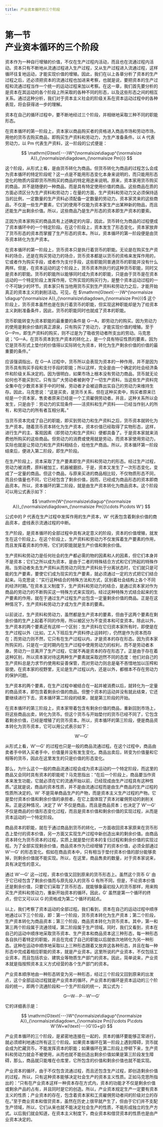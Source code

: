 ```yaml
---
title: 产业资本循环的三个阶段
---
```


# 第一节<br>**产业资本循环&ZeroWidthSpace;的三个阶段**

资本作为一种自行增殖的价值，不仅在生产过程内活动，而且也在流通过程内活动。资本只有不断地从流通过程进入生产过程，又从生产过程进入流通过程，这样循环往复地运动，才能实现价值的增殖。因此，我们在以上各章分析了资本的生产过程之后，还必须把资本的流通过程也加进来考察，也就是说，要把资本的生产过程和流通过程当作一个统一的运动过程来加以考察。在这一章，我们首先要分析的是资本在其运动的各个阶段上所采取的各种不同的形态，以及这些形态之间的相互关系。通过这种分析，我们对于资本主义社会的阶级关系在资本运动过程中的各种表现，将会获得进一步的理解。

资本在自己的循环过程中，要不断地经过三个阶段，并相继地采取三种不同的职能形态。

在资本循环的第一阶段上，资本家以商品购买者的资格进入商品市场和劳动市场，用他的货币去购买商品，即购买生产资料和劳动力，为生产准备条件。以 A 代表劳动力，以 Pm 代表生产资料，这一阶段的公式便是：

$$
\mathrm{G\text{---}W^{\normalsize\diagup^{\normalsize A}}_{\normalsize\diagdown_{\normalsize Pm}}}
$$

这个阶段，从形式上看，是由货币转化为商品。但货币转化为商品的过程怎么会成为资本循环的特定阶段呢？这一点是不能用形态变化本身来说明的，而只能用形态变化的物质内容即货币所购买的商品的特定用途来说明。原来，资本家用货币购买的商品，并不是随便的一种商品，而是具有特定使用价值的商品。这些商品在质的方面必须区分为生产资料和劳动力；在量的方面，生产资料和劳动力又必须保持适当的比例，一定数量的生产资料必须配备一定数量的劳动力。资本家灵来的这些商品，不仅是一些生产要素，它们的使用不仅能为资本家生产出某种新的物品，而且还能生产出剩余价值。所以，这些商品乃是生产形态的资本即生产资本的要索。

正因为资本家购买的商品具有上述确定的内容，因此，货币转化为商品的过程便成了资本循环中的一个特定阶段。在这个阶段上，资本发生了形态变化，资本家放弃了货币形态的资本而掌握了生产形态的资本。所以，资本循环的第一阶段便是由货币资本转化为生产资本。

在资本循环的第一阶段上，货币资本只是执行着货币的职能。无论是在购买生产资料的场合，还是在购买劳动力的场合，货币资本都是以货币的资格来发挥作用的，它或者作为购买手段，或者作为支付手段，这些职能同普通货币的职能并没有什么两样。但是，在资本运动的这个阶段上，货币资本所执行的这种货币职能，同时又是资本的职能。货币的职能所以能够同时成为资本的职能，只是由于货币是在资本运动的一个特定阶段上发挥作用，它所实现的购买行为，是整个资本运动过程的一个不可缺少的环节。资本家只有当他用货币买到生产资料和劳动力之后，才能开始真正的资本主义的剥削活动。可见，在 $\mathrm{G\text{---}W^{\normalsize \diagup^{\normalsize A}}_{\normalsize\diagdown_{\normalsize Pm}}}$ 这个阶段上，货币资本虽然也是在执行着货币的职能，但实现这种职能却是为了给资本主义剥削准备条件，因此，货币的职能同时也就成了资本的职能。

货币职能转变为资本职能的最重要的条件是 G—A，即劳动力的购买。因为劳动力的使用是剩余价值的真正源泉，只有购买了劳动力，才能实现价值的增殖。至于 G—Pm，即生产资料的购买，则不过是为了吸收劳动者所支出的劳动。马克思说；“G—A，在货币资本到生产资本的转化上，是一个具有特征性质的要素，因为它是货币形式上垫付的价值得以实际转化为资本，转化为生产剩余价值的价值的最重要的条件。”

应该强调指出，在 G—A 过程中，货币所以会表现为资本的一种作用，并不是因为货币具有购买手段和支付手段的职能；所以这样，完全是由一个确定的社会经济条件和阶级关系决定的。因为很明白，如果市场上根本没有劳动力商品，货币就无论如何也不能买到它。只有当广大劳动者被剥夺了一切生产资料，当这些生产资料完全集中在少数资本家手中的时候，劳动者才会被迫靠出实自己的劳动力来维持生存。因此，马克思说：“这是买卖，是货币关系，但在这种买卖中，购买者原来已经是一个资本家，售卖者原来已经是一个工资雇佣劳动者。并且，这种关系所以会发生，只是由于：劳动力的实现条件——活资料和生产资料——已经当作别人的所有，和劳动力的所有者互相分离。”

当货币资本完成了自己的职能，即买到劳动力和生产资料之后，货币资本就转化为生产资本。随着货币资本转化为生产资本，资本价值已经取得了实物形态，这样，进行生产的主、客观因素（即劳动力和生产资料）便都具备了。于是资本家就来消费他所购买的这些商品。但劳动力的消费或使用就是劳动，而资本家使用劳动力，实际也就是让劳动力和生产资料相结合，给他生产商品。所以，资本循环第一阶段结束后，便进入第二阶段，即生产阶段。

在生产阶段上，资本采取了生产要素即生产资料和劳动力的形态。经过生产过程，劳动力被消费，原料被加工，机器被磨损，于是，资本又发生了一次形态变化，变成了一定量的商品。但这个商品，与原来买进的商品相比较，不仅物质形态不同，而且价值量也不同，它已经包含了剩余价值，因而，已经成为商品形态的资本即商品资本。所以，资本循环的第二阶段，就是由生产资本转化为商品资本。这个阶段可以用公式表示如下：

$$
\mathrm{W^{\normalsize\diagup^{\normalsize A}}_{\normalsize\diagdown_{\normalsize Pm}}\cdots P\cdots W'}
$$

公式中的 P 代表在生产过程中发挥作用的生产资本，W' 代表包含着剩余价值的商品资本，虚线表示流通过程的中断。

生产阶段，是资本循环的全部过程中具有决定意义的阶段，资本的价值增殖，就发生在这个阶段上。在这个阶段上，生产资料和劳动力不仅发挥着生产要素的作用，而且发挥着资本的作用，它们的职能就是生产价值和剩余价值。

生产资料和劳动力是任何社会的生产都必需的物的因素和人的因素，但它们本身并不是资本；它们之所以成为资本，是由于二者的特殊结合方式和它们所起的特殊作用。当劳动者失去生产资料从而劳动力同生产资料处于分离状态时，它们就只是可能的生产要素，要使它们成为现实的生产要素，就必须通过一定的方式把它们结合起来。马克思说：“实行这种结合的特殊方法和方式，区别着社会结构上各个不同的经济时期。”在资本主义制度下，生产资料和劳动力的结合，是通过资本家对作为商品的劳动力的不断购买这一特殊方式来实现的。经过这种特殊方式结合起来的生产要素的作用，就在于通过生产过程生产出包含一定量剩余价值的商品。正是在这种情况下，生产资料和劳动力才成为生产资本的要素。

以前说过，生产资料和劳动力，虽然都是生产资本的要素，但由于这两个要素在剩余价值的生产上起着不同的作用，所以被区分为不变资本和可变资本。除此以外，生产资本的两个要素还有这样一个区别：生产资料在它归资本家所有时，即使是在生产过程以外（比如，工人下班后生产资料停止运转时），仍然是作为资本而存在；而劳动力则不然，它只有在生产过程以内，才是资本的存在形态。因为资本家所购买的，只是在一定时期内在生产过程中使用劳动力的权利，而不是劳动者本身。劳动力一旦离开了生产过程，它就不再是资本的存在形态了。正是由于存在着这种区别，所以资本家对待这两种生产要素就采取迥然不同的态度：他们对自己的生产资料总是力求节约使用和妥善保管，而对劳动力则总是毫不吝惜地加以压榨和驱使。在资本家的视野里，无论是生产过程以内，还是以外，都根本不存在劳动力的保护问题。

生产资本的两个要素，在生产过程中被结合在一起并被消费以后，就转化为一定量的商品资本，即包含着剩余价值的商品。但整个资本的运动并没有就此结束，它还要继续进行下去，资本循环第二阶段的结束，就是第三阶段的开始。

在资本循环的第三阶段上，资本家带着包含有剩余价值的商品，重新回到市场上，将这些商品出卖，转化为货币。但这个货币与开始垫付的货币已经不同了，它包含着剩余价值，已经是增殖了的货币资本。所以，资本循环的第三阶段，便是商品资本转化为货币资本，它可以用公式表示如下：

$$
\mathrm{W'\text{---}G'}
$$

从形式上看，W'—G' 的过程也只是一般的商品流通过程。在这个过程中，商品由卖者手中转入买者手中，价值量并没有发生变化。商品出卖后，转变为价值量和它相等的货币，因此在这里发生的只是价值的形态变化。

那么，为什么这个一般的商品流通过程会成为资本运动的一个特定阶段，而这里的商品又会同时具有资本的职能呢？马克思指出：“在后一个阶段上，商品要当作资本来发生功能，它就必须在它的流通开始以前，已经现成由生产过程具有这种性质。”这就是说，商品的资本性质，并不是由流通过程而是由生产商品的生产过程的性质所决定的。W' 不是简单商品生产的产物，而是资本主义生产过程的产物。它是垫付资本价值和剩余价值的承担者，在它上面体现了资本对雇佣劳动的剥削关系。正是这种情况，决定了 W' 不仅是商品，而且是商品资本；也决定了 W'—G' 不仅是商品的价值形态变化过程，而且是资本价值和剩余价值的实现过程，从而是资本运动的一个特定阶段。

商品资本的职能，就在于通过商品到货币的转化，一方面收回资本家原来在货币形态上垫付的资本价值，另一方面又实现生产过程中新创造出来的剩余价值。由商品资本转化为货币资本的过程，实质上就是垫付资本的复归过程和剩余价值的实现过程。为了全部实现剩余价值，商品资本作为已经增殖了的资本价值，必须全部通过 W'—G' 的形态变化。假如在商品资本中，只有相当于垫付资本价值的部分能够卖掉，则剩余价值就不能实现。所以，在这里，商品售卖的数量，对于资本家说来，具有决定性的意义。

通过 W'—G' 这—过程，资本价值又回到原来的货币形态上。虽然这个货币 G' 由于它已经包含了剩余价值而与原先投入的货币 G 有所不同，但是，不论资本价值还是剩余价值，只要它们采取了货币形态，就能够象最初投入的货币那样，用来购买生产资料和劳动力，重新开始资本的循环。因此，G' 虽然是第一个循环的终点，但它又可以以 G 的资格成为第二个循环的起点。

以上，我们考察了资本运动的全部过程。我们看到，资本在自己的运动过程中顺序地通过以下三个阶段，即：第一个阶段，货币资本转化为生产资本；第二个阶段，生产资本转化为商品资本；第三个阶段，商品资本转化为货币资本。其中，第一和第三两个阶段属于流通领域，第二阶段属于生产领域。同时，我们又看到，资本在自己的运动中顺序地采取货币资本、生产资本和商品资本这三种形态，每一种形态各自执行着特定的职能，并且在完成了自己的职能以后就依次地转化为另一种形态。这种在运动中顺序地采取以上三种形态跟着又放弃这各种形态，并且在每一种形态中完成着相应职能的资本，就是产业资本。这里所说的产业资本，不仅包括工业资本，而且包括农业、建筑业等物质生产部门的资本。因此，简单说来，产业资本就是指按照资本主义方式经营的各个生产部门的资本。

产业资本顺序地由一种形态转变为另一种形态，经过三个阶段又回到原来的出发点，这个全部运动过程就是产业资本的循环。产业资本的循环是资本运动的三个阶段的统一，即两个流通阶段和一个生产阶段的统一，其公式为：

$$
\mathrm{G\text{---}W\cdots P\cdots W'\text{---}G'}
$$

它的详细表示是：

$$
\mathrm{G\text{---}W^{\normalsize\diagup^{\normalsize A}}_{\normalsize\diagdown_{\normalsize Pm}}\cdots P\cdots W'(W+w)\text{---}G'(G+g)}
$$

产业资本循环的三个阶段，是紧密地连接在一起的，资本的循环要能够正常进行，就必须顺利地通过所有这三个阶段。如果资本循环在第一阶段上遇到障碍，货币就会成为贮藏货币，不能发挥资本的职能；如果循环在第二阶段上停顿下来，生产资料和劳动力就会不被使用，从而也就不能创造出剩余价值如果是第三阶段发生障碍，那么，商品就只能堆在仓库里，它所包含的价值和剩余价值也就不能实现。

产业资本的循环，由于不仅包含流通过程，而且还包含生产过程，即创造剩余价值的过程，所以，只有这种资本能够决定社会生产的资本主义性质。正如马克思所指出的：“只有在产业资本这样一种资本存在方式内，资本的功能才不仅是剩余价值或剩余产品的占有，并且同时是它的创造。所以，产业资本规定生产一定要有资本主义的性质；产业资本的存在，包含着资本家和工资雇佣劳动者间的阶级对立的存在。”至于商业资本和借贷资本，虽然在历史上很早就产生了，但由于它们并不支配生产领域，所以，它们从来也就不能决定社会生产的性质，不能形成独立的生产方式。以后我们就会知道，在资本主义制度下，商业资本和借贷资本的性质也是由产业资本决定的。